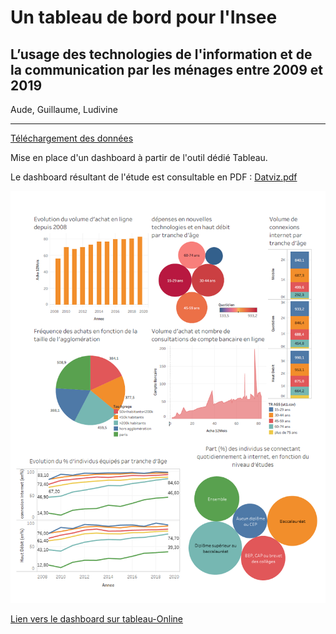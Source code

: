 # Un tableau de bord pour l'Insee

## L’usage des technologies de l'information et de la communication par les ménages entre 2009 et 2019

Aude, Guillaume, Ludivine


<hr>

[Téléchargement des données](https://www.insee.fr/fr/statistiques/4466247)

Mise en place d'un dashboard à partir de l'outil dédié Tableau.

Le dashboard résultant de l'étude est consultable en PDF : [Datviz.pdf](dataviz.pdf)


![datviz](https://github.com/simplon-briefs/Un_tableau_de-bord_pour_l-INSEE/blob/main/dataviz.png)

[Lien vers le dashboard sur tableau-Online](https://dub01.online.tableau.com/t/dashboarddelenfer/authoring/achats_compte/Tableaudebord1/Feuille%206#2)
